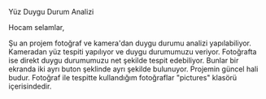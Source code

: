 Yüz Duygu Durum Analizi

Hocam selamlar,

Şu an projem fotoğraf ve kamera'dan duygu durumu analizi yapılabiliyor. Kameradan yüz tespiti yapılıyor ve duygu durumumuzu veriyor. Fotoğrafta ise direkt duygu durumumuzu net şekilde tespit edebiliyor. Bunlar bir ekranda iki ayrı buton şeklinde ayrı şekilde bulunuyor. Projemin güncel hali budur. 
Fotoğraf ile tespitte kullandığım fotoğraflar "pictures" klasörü içerisindedir.
